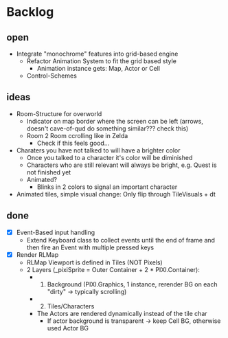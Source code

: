 # Backlog

## open

* Integrate "monochrome" features into grid-based engine
  * Refactor Animation System to fit the grid based style
    * Animation instance gets: Map, Actor or Cell
  * Control-Schemes
## ideas

* Room-Structure for overworld
  * Indicator on map border where the screen can be left (arrows, doesn't cave-of-qud do something similar??? check this)
  * Room 2 Room ccrolling like in Zelda
    * Check if this feels good...
* Charaters you have not talked to will have a brighter color
  * Once you talked to a character it's color will be diminished
  * Characters who are still relevant will always be bright, e.g. Quest is not finished yet
  * Animated?
    * Blinks in 2 colors to signal an important character
* Animated tiles, simple visual change: Only flip through TileVisuals + dt

## done

* [x] Event-Based input handling
  * Extend Keyboard class to collect events until the end of frame and then fire an Event with multiple pressed keys
* [x] Render RLMap
  * RLMap Viewport is defined in Tiles (NOT Pixels)
  * 2 Layers (_pixiSprite = Outer Container + 2 * PIXI.Container):
    * 1. Background (PIXI.Graphics, 1 instance, rerender BG on each "dirty" -> typically scrolling)
    * 2. Tiles/Characters
    * The Actors are rendered dynamically instead of the tile char
      * If actor background is transparent -> keep Cell BG, otherwise used Actor BG